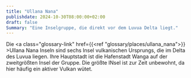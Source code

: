 ```yaml
---
title: "Ullana Nana"
publishdate: 2024-10-30T08:00:00+02:00
draft: false
Summary: "Eine Inselgruppe, die direkt vor dem Luvua Delta liegt."
---
```


Die <a class="glossary-link" href={{<ref "glossary/places/ullana_nana">}} >Ullana Nana</a> Inseln sind sechs Insel vulkanischen Ursprungs, die im Delta des Luvua liegen. Ihre Hauptstadt ist die Hafenstadt Wanga auf der zweitgrößten Insel der Gruppe. Die größte INsel ist zur Zeit unbewohnt, da hier häufig ein aktiver Vulkan wütet.
